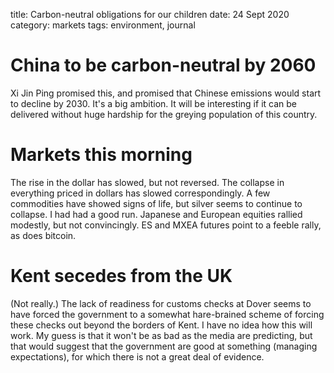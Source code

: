 title: Carbon-neutral obligations for our children
date: 24 Sept 2020
category: markets
tags: environment, journal

# China to be carbon-neutral by 2060

Xi Jin Ping promised this, and promised that Chinese emissions would start to decline by 2030.
It's a big ambition. 
It will be interesting if it can be delivered without huge hardship for the greying population of this country.

# Markets this morning

The rise in the dollar has slowed, but not reversed. 
The collapse in everything priced in dollars has slowed correspondingly.
A few commodities have showed signs of life, but silver seems to continue to collapse.
I had had a good run.
Japanese and European equities rallied modestly, but not convincingly.
ES and MXEA futures point to a feeble rally, as does bitcoin.

# Kent secedes from the UK

(Not really.)
The lack of readiness for customs checks at Dover seems to have forced the government to a somewhat hare-brained scheme of forcing these checks out beyond the borders of Kent.
I have no idea how this will work.
My guess is that it won't be as bad as the media are predicting, but that would suggest that the government are good at something (managing expectations), for which there is not a great deal of evidence.

